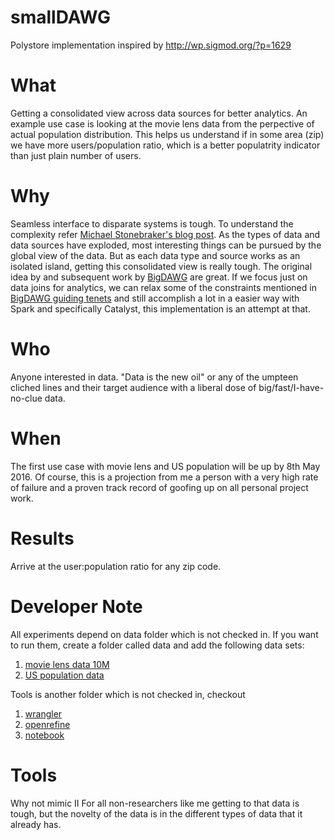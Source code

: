 # smallDAWG
Polystore implementation inspired by http://wp.sigmod.org/?p=1629

What
=========
Getting a consolidated view across data sources for better analytics. An example use case is looking at the movie lens data from the perpective of actual population distribution. This helps us understand if in some area (zip) we have more users/population ratio, which is a better populatrity indicator than just plain number of users.

Why
============
Seamless interface to disparate systems is tough. To understand the complexity refer [Michael Stonebraker's blog post](http://wp.sigmod.org/?p=1629). As the types of data and data sources have exploded, most interesting things can be pursued by the global view of the data. But as each data type and source works as an isolated island, getting this consolidated view is really tough. The original idea by  and subsequent work by [BigDAWG](http://users.eecs.northwestern.edu/~jennie/research/bigdawg_record.pdf) are great. If we focus just on data joins for analytics, we can relax some of the constraints mentioned in [BigDAWG guiding tenets](http://livinglab.mit.edu/wp-content/uploads/2016/01/bigdawg-polystore-system.pdf) and still accomplish a lot in a easier way with Spark and specifically Catalyst, this implementation is an attempt at that.

Who
===========
Anyone interested in data. "Data is the new oil" or any of the umpteen cliched lines and their target audience with a liberal dose of big/fast/I-have-no-clue data.

When
=======
The first use case with movie lens and US population will be up by 8th May 2016. Of course, this is a projection from me a person with a very high rate of failure and a proven track record of goofing up on all personal project work.

Results
============
Arrive at the user:population ratio for any zip code.


Developer Note
============
All experiments depend on data folder which is not checked in.
If you want to run them, create a folder called data and add the following data sets:
1. [movie lens data 10M](http://files.grouplens.org/datasets/movielens/ml-1m.zip)
2. [US population data](http://seer.cancer.gov/popdata/yr1990_2014.19ages/us.1990_2014.19ages.adjusted.txt.gz)

Tools is another folder which is not checked in, checkout
1. [wrangler](https://github.com/sans-sense/wrangler)
2. [openrefine](https://github.com/OpenRefine/OpenRefine)
3. [notebook](https://github.com/jupyter/notebook)




Tools
============

Why not mimic II
For all non-researchers like me getting to that data is tough, but the novelty of the data is in the different types of data that it already has. 
